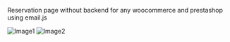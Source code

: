 Reservation page without backend for any woocommerce and prestashop using email.js


![Image1](https://github.com/ameetkurmi111/Flutter-Reservationpage-Email.js/assets/75772962/ac339551-fb9e-43e4-a9ca-1420dab1bc71)
![Image2](https://github.com/ameetkurmi111/Flutter-Reservationpage-Email.js/assets/75772962/b94b416d-3fac-476a-951f-84b1b1fafcb5)
